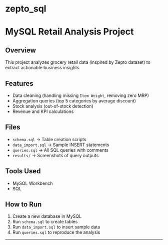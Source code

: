 # zepto_sql
# MySQL Retail Analysis Project

## Overview
This project analyzes grocery retail data (inspired by Zepto dataset) to extract actionable business insights.

## Features
- Data cleaning (handling missing `Item Weight`, removing zero MRP)
- Aggregation queries (top 5 categories by average discount)
- Stock analysis (out-of-stock detection)
- Revenue and KPI calculations

## Files
- `schema.sql` → Table creation scripts
- `data_import.sql` → Sample INSERT statements
- `queries.sql` → All SQL queries with comments
- `results/` → Screenshots of query outputs

## Tools Used
- MySQL Workbench
- SQL

## How to Run
1. Create a new database in MySQL
2. Run `schema.sql` to create tables
3. Run `data_import.sql` to insert sample data
4. Run `queries.sql` to reproduce the analysis

---

